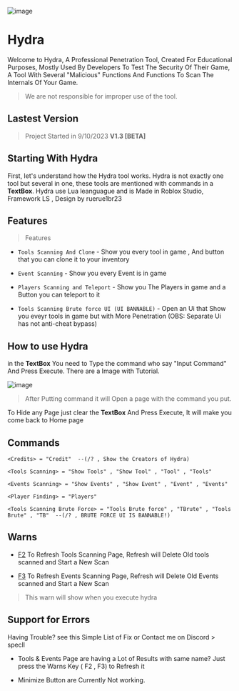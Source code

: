 ![image](https://github.com/RueOffsales/Hydra/assets/123130400/b72d340e-835a-4de4-9314-910b79e632cc)

# Hydra
Welcome to Hydra, A Professional Penetration Tool, Created For Educational Purposes, Mostly Used By Developers To Test The Security Of Their Game, A Tool With Several "Malicious" Functions And Functions To Scan The Internals Of Your Game.

> We are not responsible for improper use of the tool.


## Lastest Version
> Project Started in 9/10/2023
**V1.3 [BETA]**

## Starting With Hydra
First, let's understand how the Hydra tool works. Hydra is not exactly one tool but several in one, these tools are mentioned with commands in a **TextBox**. Hydra use Lua leanguague and is Made in Roblox Studio, Framework LS , Design by ruerue1br23

## Features
> Features

 - `Tools Scanning And Clone` - Show you every tool in game , And button that you can clone it to your inventory

 - `Event Scanning` - Show you every Event is in game

 - `Players Scanning and Teleport` - Show you The Players in game and a Button you can teleport to it

 - `Tools Scanning Brute force UI (UI BANNABLE)` - Open an Ui that Show you eveyr tools in game but with More 
 Penetration (OBS: Separate Ui has not anti-cheat bypass)

## How to use Hydra
in the **TextBox** You need to Type the command who say "Input Command" And Press Execute. There are a Image with Tutorial.

![image](https://github.com/RueOffsales/Hydra/assets/123130400/7a81769c-fe65-4e77-8ce2-26da73f12a19)

> After Putting command it will Open a page with the command you put.

To Hide any Page just clear the **TextBox** And Press Execute, It will make you come back to Home page
## Commands 
```
<Credits> = "Credit"  --(/? , Show the Creators of Hydra)

<Tools Scanning> = "Show Tools" , "Show Tool" , "Tool" , "Tools"

<Events Scanning> = "Show Events" , "Show Event" , "Event" , "Events"

<Player Finding> = "Players"

<Tools Scanning Brute Force> = "Tools Brute force" , "TBrute" , "Tools Brute" , "TB"  --(/? , BRUTE FORCE UI IS BANNABLE!)

```
## Warns
- [F2]() To Refresh Tools Scanning Page, Refresh will Delete Old tools scanned and Start a New Scan

- [F3]() To Refresh Events Scanning Page, Refresh will Delete Old Events scanned and Start a New Scan
> This warn will show when you execute hydra

## Support for Errors
Having Trouble? see this Simple List of Fix or Contact me on Discord > specll

- Tools & Events Page are having a Lot of Results with same name? Just press the Warns Key ( F2 , F3) to Refresh it

- Minimize Button are Currently Not working.

## 
